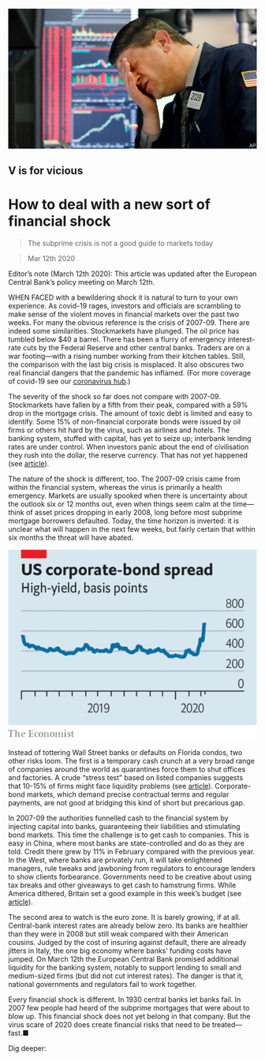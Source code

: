 ![](./images/20200314_LDP501.jpg)

## V is for vicious

# How to deal with a new sort of financial shock

> The subprime crisis is not a good guide to markets today

> Mar 12th 2020

Editor’s note (March 12th 2020): This article was updated after the European Central Bank’s policy meeting on March 12th.

WHEN FACED with a bewildering shock it is natural to turn to your own experience. As covid-19 rages, investors and officials are scrambling to make sense of the violent moves in financial markets over the past two weeks. For many the obvious reference is the crisis of 2007-09. There are indeed some similarities. Stockmarkets have plunged. The oil price has tumbled below $40 a barrel. There has been a flurry of emergency interest-rate cuts by the Federal Reserve and other central banks. Traders are on a war footing—with a rising number working from their kitchen tables. Still, the comparison with the last big crisis is misplaced. It also obscures two real financial dangers that the pandemic has inflamed. (For more coverage of covid-19 see our [coronavirus hub](https://www.economist.com//news/2020/03/11/the-economists-coverage-of-the-coronavirus).)

The severity of the shock so far does not compare with 2007-09. Stockmarkets have fallen by a fifth from their peak, compared with a 59% drop in the mortgage crisis. The amount of toxic debt is limited and easy to identify. Some 15% of non-financial corporate bonds were issued by oil firms or others hit hard by the virus, such as airlines and hotels. The banking system, stuffed with capital, has yet to seize up; interbank lending rates are under control. When investors panic about the end of civilisation they rush into the dollar, the reserve currency. That has not yet happened (see [article](https://www.economist.com//finance-and-economics/2020/03/12/a-spike-in-the-dollar-has-been-a-reliable-signal-of-global-panic)).

The nature of the shock is different, too. The 2007-09 crisis came from within the financial system, whereas the virus is primarily a health emergency. Markets are usually spooked when there is uncertainty about the outlook six or 12 months out, even when things seem calm at the time—think of asset prices dropping in early 2008, long before most subprime mortgage borrowers defaulted. Today, the time horizon is inverted: it is unclear what will happen in the next few weeks, but fairly certain that within six months the threat will have abated.

![](./images/20200314_LDC701.png)

Instead of tottering Wall Street banks or defaults on Florida condos, two other risks loom. The first is a temporary cash crunch at a very broad range of companies around the world as quarantines force them to shut offices and factories. A crude “stress test” based on listed companies suggests that 10-15% of firms might face liquidity problems (see [article](https://www.economist.com//finance-and-economics/2020/03/12/corporate-bonds-and-loans-are-at-the-centre-of-a-new-financial-scare)). Corporate-bond markets, which demand precise contractual terms and regular payments, are not good at bridging this kind of short but precarious gap.

In 2007-09 the authorities funnelled cash to the financial system by injecting capital into banks, guaranteeing their liabilities and stimulating bond markets. This time the challenge is to get cash to companies. This is easy in China, where most banks are state-controlled and do as they are told. Credit there grew by 11% in February compared with the previous year. In the West, where banks are privately run, it will take enlightened managers, rule tweaks and jawboning from regulators to encourage lenders to show clients forbearance. Governments need to be creative about using tax breaks and other giveaways to get cash to hamstrung firms. While America dithered, Britain set a good example in this week’s budget (see [article](https://www.economist.com//britain/2020/03/12/anti-covid-19-measures-mask-a-shift-in-britains-budget-strategy)).

The second area to watch is the euro zone. It is barely growing, if at all. Central-bank interest rates are already below zero. Its banks are healthier than they were in 2008 but still weak compared with their American cousins. Judged by the cost of insuring against default, there are already jitters in Italy, the one big economy where banks’ funding costs have jumped. On March 12th the European Central Bank promised additional liquidity for the banking system, notably to support lending to small and medium-sized firms (but did not cut interest rates). The danger is that it, national governments and regulators fail to work together.

Every financial shock is different. In 1930 central banks let banks fail. In 2007 few people had heard of the subprime mortgages that were about to blow up. This financial shock does not yet belong in that company. But the virus scare of 2020 does create financial risks that need to be treated—fast.■

Dig deeper: